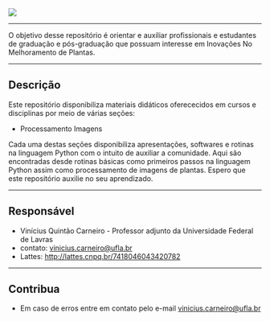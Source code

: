 ﻿<img src="https://user-images.githubusercontent.com/16979085/65691889-0523a500-e048-11e9-8245-67f11b1dd603.png">

---
O objetivo desse repositório é orientar e auxiliar profissionais e estudantes de graduação e pós-graduação que possuam interesse em Inovações No Melhoramento de Plantas. 

---
## Descrição

Este repositório disponibiliza materiais didáticos oferececidos em cursos e disciplinas por meio de várias seções: 

- Processamento Imagens

Cada uma destas seções disponibiliza apresentações, softwares e rotinas na linguagem Python com o intuito de auxiliar a comunidade. Aqui são encontradas desde rotinas básicas como primeiros passos na linguagem Python assim como processamento de imagens de plantas. Espero que este repositório auxilie no seu aprendizado. 

---
## Responsável

- Vinícius Quintão Carneiro - Professor adjunto da Universidade Federal de Lavras 
- contato: vinicius.carneiro@ufla.br
- Lattes: http://lattes.cnpq.br/7418046043420782 

---

## Contribua

- Em caso de erros entre em contato pelo e-mail vinicius.carneiro@ufla.br
